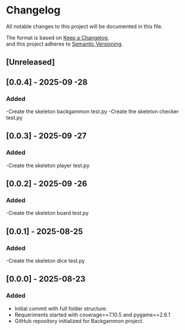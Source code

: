 # Changelog

All notable changes to this project will be documented in this file.  

The format is based on [Keep a Changelog](https://keepachangelog.com/en/1.1.0/),  
and this project adheres to [Semantic Versioning](https://semver.org/spec/v2.0.0.html).

## [Unreleased]


## [0.0.4] - 2025-09 -28

### Added
-Create the skeleton backgammon test.py
-Create the skeleton checker test.py

## [0.0.3] - 2025-09 -27

### Added
-Create the skeleton player test.py

## [0.0.2] - 2025-09 -26

### Added
-Create the skeleton board test.py

## [0.0.1] - 2025-08-25

### Added
-Create the skeleton dice test.py


## [0.0.0] - 2025-08-23

### Added
- Initial commit with full folder structure.
- Requeriments started with coverage==7.10.5 and pygame==2.6.1
- GitHub repository initialized for Backgammon project.  